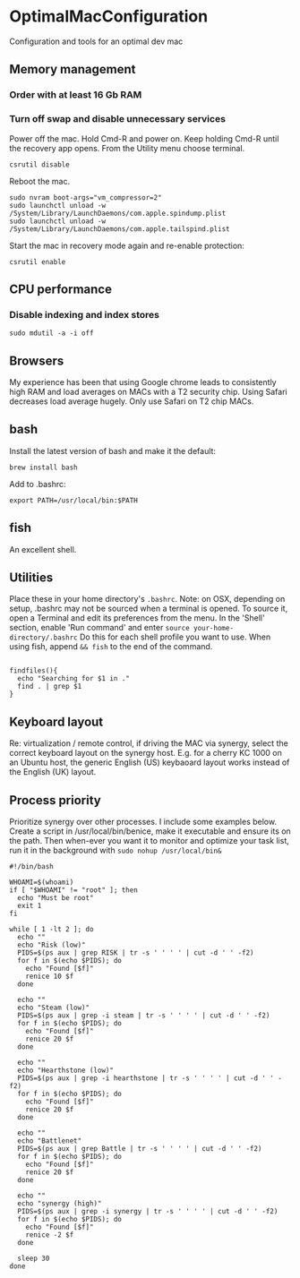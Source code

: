 # OptimalMacConfiguration
Configuration and tools for an optimal dev mac

## Memory management

### Order with at least 16 Gb RAM

### Turn off swap and disable unnecessary services

Power off the mac. Hold Cmd-R and power on. Keep holding Cmd-R until the recovery app opens. From the Utility menu choose terminal.

```
csrutil disable
```

Reboot the mac.

```
sudo nvram boot-args="vm_compressor=2"
sudo launchctl unload -w /System/Library/LaunchDaemons/com.apple.spindump.plist
sudo launchctl unload -w /System/Library/LaunchDaemons/com.apple.tailspind.plist
```

Start the mac in recovery mode again and re-enable protection:

```
csrutil enable
```

## CPU performance

### Disable indexing and index stores

```
sudo mdutil -a -i off

```

## Browsers

My experience has been that using Google chrome leads to consistently high RAM and load averages on MACs with a T2 security chip. Using Safari decreases load average hugely. Only use Safari on T2 chip MACs.

## bash

Install the latest version of bash and make it the default:

```
brew install bash
```

Add to .bashrc:

```
export PATH=/usr/local/bin:$PATH
```

## fish

An excellent shell.

## Utilities

Place these in your home directory's ```.bashrc```. Note: on OSX, depending on setup, .bashrc may not be sourced when a terminal is opened. To source it, open a Terminal and edit its preferences from the menu. In the 'Shell' section, enable 'Run command' and enter ```source your-home-directory/.bashrc``` Do this for each shell profile you want to use. When using fish, append ```&& fish``` to the end of the command.
```

findfiles(){
  echo "Searching for $1 in ."
  find . | grep $1
}
```

## Keyboard layout

Re: virtualization / remote control, if driving the MAC via synergy, select the correct keyboard layout on the synergy host. E.g. for a cherry KC 1000 on an Ubuntu host, the generic English (US) keybaoard layout works instead of the English (UK) layout.

## Process priority

Prioritize synergy over other processes. I include some examples below. Create a script in /usr/local/bin/benice, make it executable and ensure its on the path. Then when-ever you want it to monitor and optimize your task list, run it in the background with ```sudo nohup /usr/local/bin&```


```
#!/bin/bash

WHOAMI=$(whoami)
if [ "$WHOAMI" != "root" ]; then
  echo "Must be root"
  exit 1
fi

while [ 1 -lt 2 ]; do
  echo ""
  echo "Risk (low)"
  PIDS=$(ps aux | grep RISK | tr -s ' ' ' ' | cut -d ' ' -f2)
  for f in $(echo $PIDS); do
    echo "Found [$f]"
    renice 10 $f
  done

  echo ""
  echo "Steam (low)"
  PIDS=$(ps aux | grep -i steam | tr -s ' ' ' ' | cut -d ' ' -f2)
  for f in $(echo $PIDS); do
    echo "Found [$f]"
    renice 20 $f
  done

  echo ""
  echo "Hearthstone (low)"
  PIDS=$(ps aux | grep -i hearthstone | tr -s ' ' ' ' | cut -d ' ' -f2)
  for f in $(echo $PIDS); do
    echo "Found [$f]"
    renice 20 $f
  done

  echo ""
  echo "Battlenet"
  PIDS=$(ps aux | grep Battle | tr -s ' ' ' ' | cut -d ' ' -f2)
  for f in $(echo $PIDS); do
    echo "Found [$f]"
    renice 20 $f
  done

  echo ""
  echo "synergy (high)"
  PIDS=$(ps aux | grep -i synergy | tr -s ' ' ' ' | cut -d ' ' -f2)
  for f in $(echo $PIDS); do
    echo "Found [$f]"
    renice -2 $f
  done

  sleep 30
done
```
